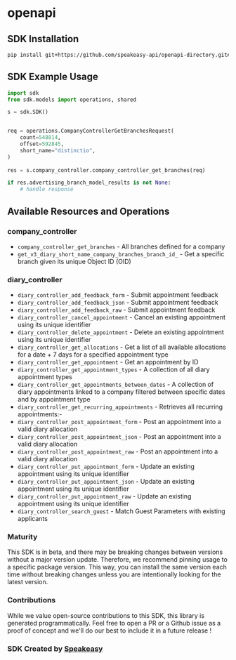 # openapi

<!-- Start SDK Installation -->
## SDK Installation

```bash
pip install git+https://github.com/speakeasy-api/openapi-directory.git#subdirectory=SDKs/letmc.com/diary/v3-diary/python
```
<!-- End SDK Installation -->

## SDK Example Usage
<!-- Start SDK Example Usage -->
```python
import sdk
from sdk.models import operations, shared

s = sdk.SDK()


req = operations.CompanyControllerGetBranchesRequest(
    count=548814,
    offset=592845,
    short_name="distinctio",
)
    
res = s.company_controller.company_controller_get_branches(req)

if res.advertising_branch_model_results is not None:
    # handle response
```
<!-- End SDK Example Usage -->

<!-- Start SDK Available Operations -->
## Available Resources and Operations


### company_controller

* `company_controller_get_branches` - All branches defined for a company
* `get_v3_diary_short_name_company_branches_branch_id_` - Get a specific branch given its unique Object ID (OID)

### diary_controller

* `diary_controller_add_feedback_form` - Submit appointment feedback
* `diary_controller_add_feedback_json` - Submit appointment feedback
* `diary_controller_add_feedback_raw` - Submit appointment feedback
* `diary_controller_cancel_appointment` - Cancel an existing appointment using its unique identifier
* `diary_controller_delete_appointment` - Delete an existing appointment using its unique identifier
* `diary_controller_get_allocations` - Get a list of all available allocations for a date + 7 days for a specified appointment type
* `diary_controller_get_appointment` - Get an appointment by ID
* `diary_controller_get_appointment_types` - A collection of all diary appointment types
* `diary_controller_get_appointments_between_dates` - A collection of diary appointments linked to a company filtered between specific dates and by appointment type
* `diary_controller_get_recurring_appointments` - Retrieves all recurring appointments:-
* `diary_controller_post_appointment_form` - Post an appointment into a valid diary allocation
* `diary_controller_post_appointment_json` - Post an appointment into a valid diary allocation
* `diary_controller_post_appointment_raw` - Post an appointment into a valid diary allocation
* `diary_controller_put_appointment_form` - Update an existing appointment using its unique identifier
* `diary_controller_put_appointment_json` - Update an existing appointment using its unique identifier
* `diary_controller_put_appointment_raw` - Update an existing appointment using its unique identifier
* `diary_controller_search_guest` - Match Guest Parameters with existing applicants
<!-- End SDK Available Operations -->

### Maturity

This SDK is in beta, and there may be breaking changes between versions without a major version update. Therefore, we recommend pinning usage
to a specific package version. This way, you can install the same version each time without breaking changes unless you are intentionally
looking for the latest version.

### Contributions

While we value open-source contributions to this SDK, this library is generated programmatically.
Feel free to open a PR or a Github issue as a proof of concept and we'll do our best to include it in a future release !

### SDK Created by [Speakeasy](https://docs.speakeasyapi.dev/docs/using-speakeasy/client-sdks)
